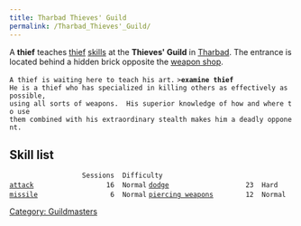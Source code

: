 ```yaml
---
title: Tharbad Thieves' Guild
permalink: /Tharbad_Thieves'_Guild/
---
```


A **thief** teaches [thief](thief "wikilink") [skills](skill "wikilink")
at the **Thieves' Guild** in [Tharbad](Tharbad "wikilink"). The entrance
is located behind a hidden brick opposite the [weapon
shop](Tharbad_Weaponsmith "wikilink").

`A thief is waiting here to teach his art.`
`>`**`examine thief`**
`He is a thief who has specialized in killing others as effectively as possible,`
`using all sorts of weapons.  His superior knowledge of how and where to use`
`them combined with his extraordinary stealth makes him a deadly opponent.`

## Skill list

`                  Sessions  Difficulty`
[`attack`](attack "wikilink")`                  16  Normal`
[`dodge`](dodge "wikilink")`                   23  Hard`
[`missile`](missile "wikilink")`                  6  Normal`
[`piercing weapons`](piercing_weapons "wikilink")`        12  Normal`

[Category: Guildmasters](Category:_Guildmasters "wikilink")